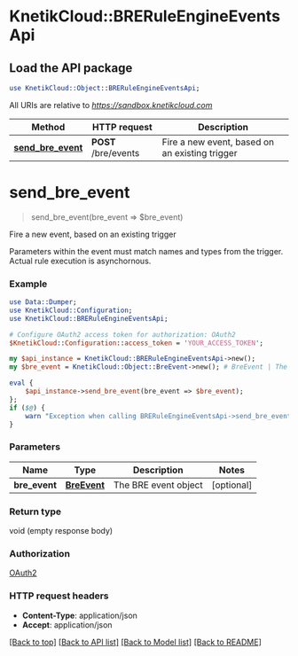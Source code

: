 # KnetikCloud::BRERuleEngineEventsApi

## Load the API package
```perl
use KnetikCloud::Object::BRERuleEngineEventsApi;
```

All URIs are relative to *https://sandbox.knetikcloud.com*

Method | HTTP request | Description
------------- | ------------- | -------------
[**send_bre_event**](BRERuleEngineEventsApi.md#send_bre_event) | **POST** /bre/events | Fire a new event, based on an existing trigger


# **send_bre_event**
> send_bre_event(bre_event => $bre_event)

Fire a new event, based on an existing trigger

Parameters within the event must match names and types from the trigger. Actual rule execution is asynchornous.

### Example 
```perl
use Data::Dumper;
use KnetikCloud::Configuration;
use KnetikCloud::BRERuleEngineEventsApi;

# Configure OAuth2 access token for authorization: OAuth2
$KnetikCloud::Configuration::access_token = 'YOUR_ACCESS_TOKEN';

my $api_instance = KnetikCloud::BRERuleEngineEventsApi->new();
my $bre_event = KnetikCloud::Object::BreEvent->new(); # BreEvent | The BRE event object

eval { 
    $api_instance->send_bre_event(bre_event => $bre_event);
};
if ($@) {
    warn "Exception when calling BRERuleEngineEventsApi->send_bre_event: $@\n";
}
```

### Parameters

Name | Type | Description  | Notes
------------- | ------------- | ------------- | -------------
 **bre_event** | [**BreEvent**](BreEvent.md)| The BRE event object | [optional] 

### Return type

void (empty response body)

### Authorization

[OAuth2](../README.md#OAuth2)

### HTTP request headers

 - **Content-Type**: application/json
 - **Accept**: application/json

[[Back to top]](#) [[Back to API list]](../README.md#documentation-for-api-endpoints) [[Back to Model list]](../README.md#documentation-for-models) [[Back to README]](../README.md)

